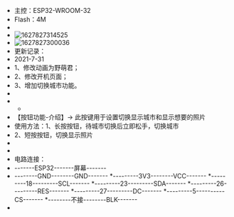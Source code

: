  * 主控：ESP32-WROOM-32
 * Flash：4M
 * 
 * ![1627827314525](C:\Users\LXH\AppData\Roaming\Typora\typora-user-images\1627827314525.png)
 * ![1627827300036](C:\Users\LXH\AppData\Roaming\Typora\typora-user-images\1627827300036.png)
 * 更新记录：
 * 2021-7-31
 * 1、修改动画为野萌君；
 * 2、修改开机页面；
 * 3、增加切换城市功能。
 * 
 * 
    *
 * 【按钮功能-介绍】→ 此按键用于设置切换显示城市和显示想要的照片
 * 使用方法：1、长按按钮，待城市切换后立即松手，切换城市
 * 2、短按按钮，切换显示照片
 * 
 * 
 * 电路连接：
 * -------ESP32-------屏幕-------
 * --------GND--------GND-------
 *---------3V3--------VCC-------
 *---------18---------SCL-------
 *---------23---------SDA-------
 *---------26---------RES-------
 *---------27---------DC-------
 *---------5----------CS-------
 *--------不接--------BLK-------
 * 
